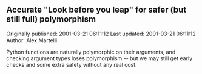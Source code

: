 ## Accurate "Look before you leap" for safer (but still full) polymorphism 
Originally published: 2001-03-21 06:11:12 
Last updated: 2001-03-21 06:11:12 
Author: Alex Martelli 
 
Python functions are naturally polymorphic on their arguments, and checking argument types loses polymorphism -- but we may still get early checks and some extra safety without any real cost.